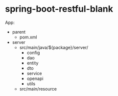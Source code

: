 # spring-boot-restful-blank

App:

* parent
  - pom.xml
* server
  - src/main/java/${package}/server/
    - config
    - dao
    - entity
    - dto
    - service
    - openapi
    - utils
  - src/main/resource
